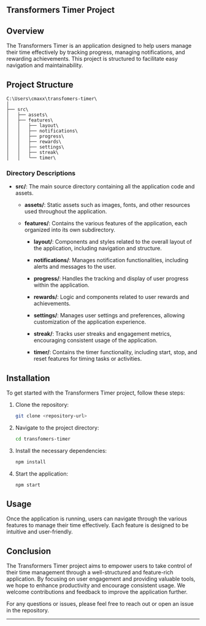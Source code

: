 
## Transformers Timer Project

## Overview

The Transformers Timer is an application designed to help users manage their time effectively by tracking progress, managing notifications, and rewarding achievements. This project is structured to facilitate easy navigation and maintainability.

## Project Structure

```
C:\Users\cmaxx\transfomers-timer\
│
├── src\
│   ├── assets\
│   ├── features\
│   │   ├── layout\
│   │   ├── notifications\
│   │   ├── progress\
│   │   ├── rewards\
│   │   ├── settings\
│   │   ├── streak\
│   │   └── timer\
```

### Directory Descriptions

- **src/**: The main source directory containing all the application code and assets.

  - **assets/**: Static assets such as images, fonts, and other resources used throughout the application.

  - **features/**: Contains the various features of the application, each organized into its own subdirectory.

    - **layout/**: Components and styles related to the overall layout of the application, including navigation and structure.

    - **notifications/**: Manages notification functionalities, including alerts and messages to the user.

    - **progress/**: Handles the tracking and display of user progress within the application.

    - **rewards/**: Logic and components related to user rewards and achievements.

    - **settings/**: Manages user settings and preferences, allowing customization of the application experience.

    - **streak/**: Tracks user streaks and engagement metrics, encouraging consistent usage of the application.

    - **timer/**: Contains the timer functionality, including start, stop, and reset features for timing tasks or activities.

## Installation

To get started with the Transformers Timer project, follow these steps:

1. Clone the repository:
   ```bash
   git clone <repository-url>
   ```

2. Navigate to the project directory:
   ```bash
   cd transfomers-timer
   ```

3. Install the necessary dependencies:
   ```bash
   npm install
   ```

4. Start the application:
   ```bash
   npm start
   ```

## Usage

Once the application is running, users can navigate through the various features to manage their time effectively. Each feature is designed to be intuitive and user-friendly.

## Conclusion

The Transformers Timer project aims to empower users to take control of their time management through a well-structured and feature-rich application. By focusing on user engagement and providing valuable tools, we hope to enhance productivity and encourage consistent usage. We welcome contributions and feedback to improve the application further.

For any questions or issues, please feel free to reach out or open an issue in the repository.

---
